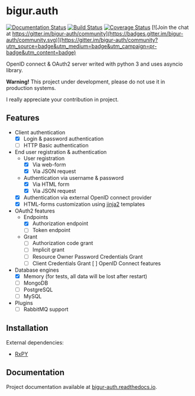 # bigur.auth

[![Documentation Status](https://readthedocs.org/projects/bigur-auth/badge/?version=latest)](https://bigur-auth.readthedocs.io/en/latest/?badge=latest) [![Build Status](https://travis-ci.org/bigur/auth.svg?branch=master)](https://travis-ci.org/bigur/auth) [![Coverage Status](https://coveralls.io/repos/github/bigur/auth/badge.svg?branch=master)](https://coveralls.io/github/bigur/auth?branch=master) [![Join the chat at https://gitter.im/bigur-auth/community](https://badges.gitter.im/bigur-auth/community.svg)](https://gitter.im/bigur-auth/community?utm_source=badge&utm_medium=badge&utm_campaign=pr-badge&utm_content=badge)

OpenID connect &amp; OAuth2 server writed with python 3 and uses asyncio library.

**Warning!** This project under development, please do not use it in production systems.

I really appreciate your contribution in project.

## Features

- Client authentication
  - [X] Login & password authentication
  - [ ] HTTP Basic authentication
- End user registration & authentication
  - User registration
    - [X] Via web-form
    - [X] Via JSON request
  - Authentication via username & password
    - [X] Via HTML form
    - [X] Via JSON request
  - [X] Authentication via external OpenID connect provider
  - [X] HTML-forms customization using [jinja2](https://github.com/pallets/jinja) templates
- OAuth2 features
  - Endpoints
    - [X] Authorization endpoint
    - [ ] Token endpoint
  - Grant
    - [ ] Authorization code grant
    - [ ] Implicit grant
    - [ ] Resource Owner Password Credentials Grant
    - [ ] Client Credentials Grant
[ ] OpenID Connect features
- Database engines
  - [X] Memory (for tests, all data will be lost after restart)
  - [ ] MongoDB
  - [ ] PostgreSQL
  - [ ] MySQL
- Plugins
  - [ ] RabbitMQ support

## Installation

External dependencies:

- [RxPY](https://github.com/ReactiveX/RxPY)

## Documentation

Project documentation available at [bigur-auth.readthedocs.io](https://bigur-auth.readthedocs.io/).
